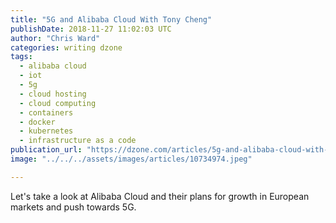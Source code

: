```yaml
---
title: "5G and Alibaba Cloud With Tony Cheng"
publishDate: 2018-11-27 11:02:03 UTC
author: "Chris Ward"
categories: writing dzone
tags:
  - alibaba cloud
  - iot
  - 5g
  - cloud hosting
  - cloud computing
  - containers
  - docker
  - kubernetes
  - infrastructure as a code
publication_url: "https://dzone.com/articles/5g-and-alibaba-cloud-with-tony-cheng"
image: "../../../assets/images/articles/10734974.jpeg"

---
```


Let's take a look at Alibaba Cloud and their plans for growth in European markets and push towards 5G.
